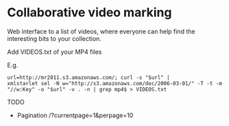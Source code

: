 # Collaborative video marking

Web interface to a list of videos, where everyone can help find the interesting
bits to your collection.

Add VIDEOS.txt of your MP4 files

E.g.

	url=http://mr2011.s3.amazonaws.com/; curl -s "$url" |
	xmlstarlet sel -N w="http://s3.amazonaws.com/doc/2006-03-01/" -T -t -m "//w:Key" -o "$url" -v . -n | grep mp4$ > VIDEOS.txt

TODO

* Pagination /?currentpage=1&perpage=10

